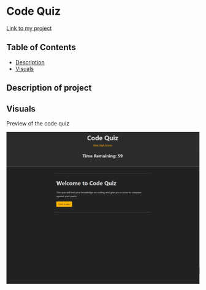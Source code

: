 # Code Quiz

[Link to my project](https://smoke5643.github.io/code-quiz/)

## Table of Contents
- [Description](#description-of-project)
- [Visuals](#visuals)

## Description of project




## Visuals

Preview of the code quiz

![image](assets/images/screenshot.png)